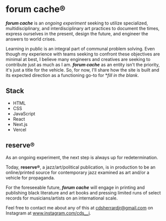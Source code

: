 # forum cache®

**_forum cache_** is an _ongoing experiment_ seeking to utilize specialized, multidisciplinary, and interdisciplinary art practices to document the times, express ourselves in the present, design the future, and engineer the answers to world crises.

Learning in public is an integral part of communal problem solving. Even though my experience with teams seeking to confront these objectives are minimal at best, I believe many engineers and creatives are seeking to contribute just as much as I am. **_forum cache_** as an entity isn't the priority, it's just a title for the vehicle. So, for now, I'll share how the site is built and its expected direction as a functioning go-to for **fill in the blank*.


## Stack
 - HTML
 - CSS
 - JavaScript
 - React
 - Next.js
 - Vercel

## reserve®
As an ongoing experiment, the next step is always up for redetermination. 

Today, **reserve®**, a jazz/art/political publication, is in production to be an online/printed source for contemporary jazz examined as art and/or a vehicle for propaganda. 

For the foreseeable future, **_forum cache_** will engage in printing and publishing black literature and art books and pressing limited runs of select records for musicians/artists on an international scale.

Feel free to contact me about any of this at cdsherrardjr@gmail.com on Instagram at www.instagram.com/cds__j.
